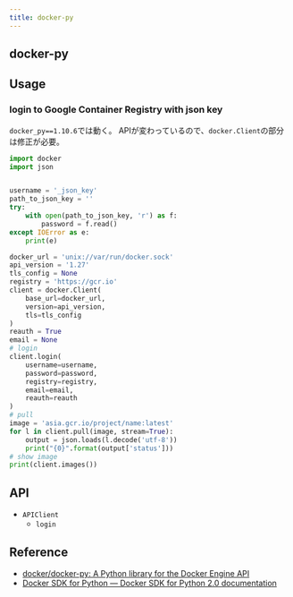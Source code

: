 ```yaml
---
title: docker-py
---
```


## docker-py


## Usage

### login to Google Container Registry with json key
`docker_py==1.10.6`では動く。
APIが変わっているので、`docker.Client`の部分は修正が必要。

```python
import docker
import json


username = '_json_key'
path_to_json_key = ''
try:
    with open(path_to_json_key, 'r') as f:
        password = f.read()
except IOError as e:
    print(e)

docker_url = 'unix://var/run/docker.sock'
api_version = '1.27'
tls_config = None
registry = 'https://gcr.io'
client = docker.Client(
    base_url=docker_url,
    version=api_version,
    tls=tls_config
)
reauth = True
email = None
# login
client.login(
    username=username,
    password=password,
    registry=registry,
    email=email,
    reauth=reauth
)
# pull
image = 'asia.gcr.io/project/name:latest'
for l in client.pull(image, stream=True):
    output = json.loads(l.decode('utf-8'))
    print("{0}".format(output['status']))
# show image
print(client.images())
```

## API
* `APIClient`
    * `login`



## Reference
* [docker/docker-py: A Python library for the Docker Engine API](https://github.com/docker/docker-py)
* [Docker SDK for Python — Docker SDK for Python 2.0 documentation](https://docker-py.readthedocs.io/en/stable/)
